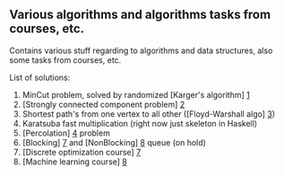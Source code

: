 ## Various algorithms and algorithms tasks from courses, etc. ##

Contains various stuff regarding to algorithms and data structures, also some tasks from courses, etc.

List of solutions:

1. MinCut problem, solved by randomized [Karger's algorithm] [1]
2. [Strongly connected component problem] [2]
3. Shortest path's from one vertex to all other ([Floyd-Warshall algo] [3])
4. Karatsuba fast multiplication (right now just skeleton in Haskell)
5. [Percolation] [4] problem
6. [Blocking] [7] and [NonBlocking] [8] queue (on hold)
7. [Discrete optimization course] [7]
8. [Machine learning course] [8]


[1]: https://github.com/MysterionRise/algo-dangerzone/blob/master/src/MinCut.scala       "Karger's algorithm"
[2]: https://github.com/MysterionRise/algo-dangerzone/blob/master/src/StronglyConnectedComponents.java       "Strongly connected component problem"
[3]: https://github.com/MysterionRise/algo-dangerzone/blob/master/src/FloydWarshall.scala       "Floyd-Warshall algo"
[4]: https://github.com/MysterionRise/algo-dangerzone/blob/master/src/Percolation.java "Percolation"
[5]: https://github.com/MysterionRise/algo-dangerzone/blob/master/src/BlockingQueue.java "Blocking"
[6]: https://github.com/MysterionRise/algo-dangerzone/blob/master/src/NonBlockingQueue.java "NonBlocking"
[7]: https://class.coursera.org/optimization-002/ "Discrete optimization course"
[8]: https://class.coursera.org/ml-005 "Machine learning course"